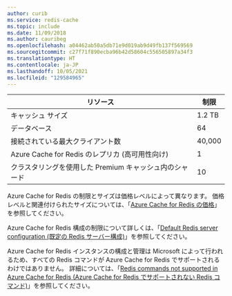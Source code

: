 ```yaml
---
author: curib
ms.service: redis-cache
ms.topic: include
ms.date: 11/09/2018
ms.author: cauribeg
ms.openlocfilehash: a04462ab50a5db71e9d019ab9d49fb137f569569
ms.sourcegitcommit: c27f71f890ecba96b42d58604c556505897a34f3
ms.translationtype: HT
ms.contentlocale: ja-JP
ms.lasthandoff: 10/05/2021
ms.locfileid: "129584965"
---
```

| リソース | 制限 |
| --- | --- |
| キャッシュ サイズ |1.2 TB |
| データベース |64 |
| 接続されている最大クライアント数 |40,000 |
| Azure Cache for Redis のレプリカ (高可用性向け) |1 |
| クラスタリングを使用した Premium キャッシュ内のシャード |10 |

Azure Cache for Redis の制限とサイズは価格レベルによって異なります。 価格レベルと関連付けられたサイズについては、「[Azure Cache for Redis の価格](https://azure.microsoft.com/pricing/details/cache/)」を参照してください。

Azure Cache for Redis 構成の制限について詳しくは、「[Default Redis server configuration (既定の Redis サーバー構成)](../cache-configure.md#default-redis-server-configuration)」を参照してください。

Azure Cache for Redis インスタンスの構成と管理は Microsoft によって行われるため、すべての Redis コマンドが Azure Cache for Redis でサポートされるわけではありません。 詳細については、「[Redis commands not supported in Azure Cache for Redis (Azure Cache for Redis でサポートされない Redis コマンド)](../cache-configure.md#redis-commands-not-supported-in-azure-cache-for-redis)」を参照してください。
